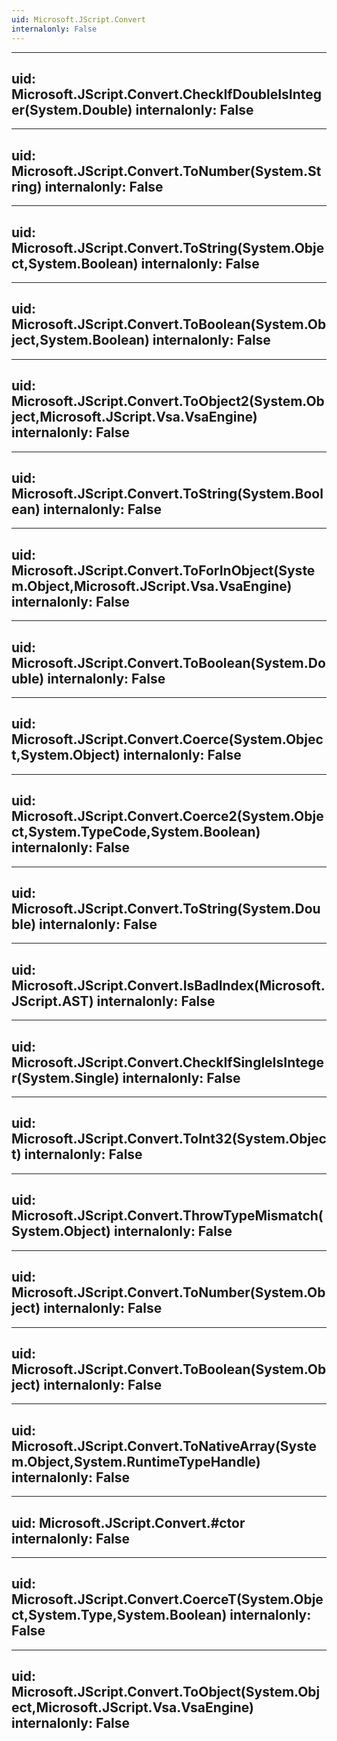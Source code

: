 ```yaml
---
uid: Microsoft.JScript.Convert
internalonly: False
---
```


---
uid: Microsoft.JScript.Convert.CheckIfDoubleIsInteger(System.Double)
internalonly: False
---

---
uid: Microsoft.JScript.Convert.ToNumber(System.String)
internalonly: False
---

---
uid: Microsoft.JScript.Convert.ToString(System.Object,System.Boolean)
internalonly: False
---

---
uid: Microsoft.JScript.Convert.ToBoolean(System.Object,System.Boolean)
internalonly: False
---

---
uid: Microsoft.JScript.Convert.ToObject2(System.Object,Microsoft.JScript.Vsa.VsaEngine)
internalonly: False
---

---
uid: Microsoft.JScript.Convert.ToString(System.Boolean)
internalonly: False
---

---
uid: Microsoft.JScript.Convert.ToForInObject(System.Object,Microsoft.JScript.Vsa.VsaEngine)
internalonly: False
---

---
uid: Microsoft.JScript.Convert.ToBoolean(System.Double)
internalonly: False
---

---
uid: Microsoft.JScript.Convert.Coerce(System.Object,System.Object)
internalonly: False
---

---
uid: Microsoft.JScript.Convert.Coerce2(System.Object,System.TypeCode,System.Boolean)
internalonly: False
---

---
uid: Microsoft.JScript.Convert.ToString(System.Double)
internalonly: False
---

---
uid: Microsoft.JScript.Convert.IsBadIndex(Microsoft.JScript.AST)
internalonly: False
---

---
uid: Microsoft.JScript.Convert.CheckIfSingleIsInteger(System.Single)
internalonly: False
---

---
uid: Microsoft.JScript.Convert.ToInt32(System.Object)
internalonly: False
---

---
uid: Microsoft.JScript.Convert.ThrowTypeMismatch(System.Object)
internalonly: False
---

---
uid: Microsoft.JScript.Convert.ToNumber(System.Object)
internalonly: False
---

---
uid: Microsoft.JScript.Convert.ToBoolean(System.Object)
internalonly: False
---

---
uid: Microsoft.JScript.Convert.ToNativeArray(System.Object,System.RuntimeTypeHandle)
internalonly: False
---

---
uid: Microsoft.JScript.Convert.#ctor
internalonly: False
---

---
uid: Microsoft.JScript.Convert.CoerceT(System.Object,System.Type,System.Boolean)
internalonly: False
---

---
uid: Microsoft.JScript.Convert.ToObject(System.Object,Microsoft.JScript.Vsa.VsaEngine)
internalonly: False
---
